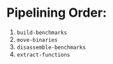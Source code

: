 # Pipelining Order:

1. `build-benchmarks`
2. `move-binaries`
3. `disassemble-benchmarks`
4. `extract-functions`